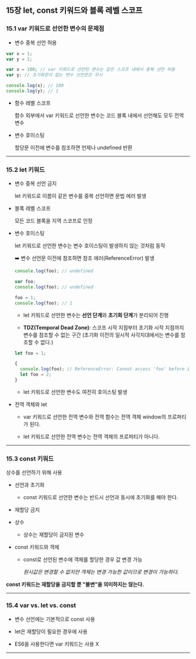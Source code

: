 ## 15장 let, const 키워드와 블록 레벨 스코프

### 15.1 var 키워드로 선언한 변수의 문제점

- 변수 중복 선언 허용

```javascript
var x = 1;
var y = 1;

var x = 100; // var 키워드로 선언된 변수는 같은 스코프 내에서 중복 선언 허용
var y; // 초기화문이 없는 변수 선언문은 무시

console.log(x); // 100
console.log(y); // 1
```

- 함수 레벨 스코프

  함수 외부에서 var 키워드로 선언한 변수는 코드 블록 내에서 선언해도 모두 전역 변수

- 변수 호이스팅

  할당문 이전에 변수를 참조하면 언제나 undefined 반환

<hr>

### 15.2 let 키워드

- 변수 중복 선언 금지

  let 키워드로 이름이 같은 변수를 중복 선언하면 문법 에러 발생

- 블록 레벨 스코프

  모든 코드 블록을 지역 스코프로 인정

- 변수 호이스팅

  let 키워드로 선언한 변수는 변수 호이스팅이 발생하지 않는 것처럼 동작

  ➡️ 변수 선언문 이전에 참조하면 참조 에러(ReferenceError) 발생

  ```javascript
  console.log(foo); // undefined

  var foo;
  console.log(foo); // undefined

  foo = 1;
  console.log(foo); // 1
  ```

  - let 키워드로 선언한 변수는 **선언 단계**와 **초기화 단계**가 분리되어 진행

  - **TDZ(Temporal Dead Zone)**: 스코프 시작 지점부터 초기화 시작 지점까지 변수를 참조할 수 없는 구간 (초기화 이전의 일시적 사각지대에서는 변수를 참조할 수 없다.)

  ```javascript
  let foo = 1;

  {
    console.log(foo); // ReferenceError: Cannot access 'foo' before initialization
    let foo = 2;
  }
  ```

  - let 키워드로 선언한 변수도 여전히 호이스팅 발생

- 전역 객체와 let

  - var 키워드로 선언한 전역 변수와 전역 함수는 전역 객체 window의 프로퍼티가 된다.

  - let 키워드로 선언한 전역 변수는 전역 객체의 프로퍼티가 아니다.

<hr>

### 15.3 const 키워드

상수를 선언하기 위해 사용

- 선언과 초기화

  - const 키워드로 선언한 변수는 반드시 선언과 동시에 초기화를 해야 한다.

- 재할당 금지

- 상수

  - 상수는 재할당이 금지된 변수

- const 키워드와 객체

  - const로 선언된 변수에 객체를 할당한 경우 값 변경 가능

    _원시값은 변경할 수 없지만 객체는 변경 가능한 값이므로 변경이 가능하다._

**const 키워드는 재할당을 금지할 뿐 "불변"을 의미하지는 않는다.**

<hr>

### 15.4 var vs. let vs. const

- 변수 선언에는 기본적으로 const 사용

- let은 재할당이 필요한 경우에 사용

- ES6을 사용한다면 var 키워드는 사용 X

<hr>
